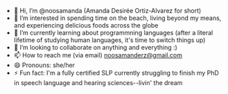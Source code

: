 - 👋 Hi, I’m @noosamanda (Amanda Desirée Ortiz-Alvarez for short)
- 👀 I’m interested in spending time on the beach, living beyond my means, and experiencing delicious foods across the globe  
- 🌱 I’m currently learning about programmning languages (after a literal lifetime of studying human languages, it's time to switch things up)
- 💞️ I’m looking to collaborate on anything and everything :)
- 📫 How to reach me (via email) noosamanderz@gmail.com
- 😄 Pronouns: she/her
- ⚡ Fun fact: I'm a fully certified SLP currently struggling to finish my PhD in speech language and hearing sciences--livin' the dream 
<!---
noosamanda/noosamanda is a ✨ special ✨ repository because its `README.md` (this file) appears on your GitHub profile.
You can click the Preview link to take a look at your changes.
--->
